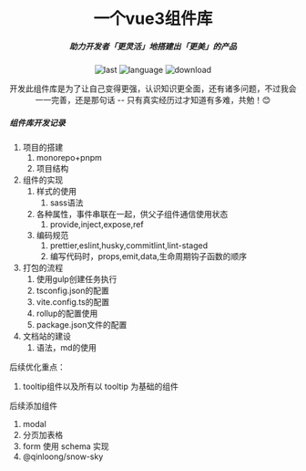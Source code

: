 <h1 align="center">一个vue3组件库</h1>

<h5 align="center">助力开发者「更灵活」地搭建出「更美」的产品</h5>

<div align="center">

![last](https://img.shields.io/github/last-commit/jeff-jayden/open-design)
![language](https://img.shields.io/github/languages/top/jeff-jayden/open-design)
![download](https://img.shields.io/npm/dw/%40jeff-jayden%2Fopen-design)
</div>

[//]: # (# 笔记)

<div align="center">开发此组件库是为了让自己变得更强，认识知识更全面，还有诸多问题，不过我会一一完善，还是那句话 -- 只有真实经历过才知道有多难，共勉！😊</div>


[//]: # (1. 通过css更改样式 用类名选择器指定 css基础要扎实)

[//]: # (2. 动态绑定类名 使用js控制类名的true或false)

[//]: # (3. 用js编写功能，比如事件，属性 各种钩子函数)

[//]: # (4. 用到的技术栈 ts、vite、vue3)

[//]: # ()
[//]: # (步骤)

##### 组件库开发记录

1. 项目的搭建
   1. monorepo+pnpm
   2. 项目结构
2. 组件的实现
   1. 样式的使用
      1. sass语法
   2. 各种属性，事件串联在一起，供父子组件通信使用状态
      1. provide,inject,expose,ref
   3. 编码规范
      1. prettier,eslint,husky,commitlint,lint-staged
      2. 编写代码时，props,emit,data,生命周期钩子函数的顺序
3. 打包的流程
   1. 使用gulp创建任务执行
   2. tsconfig.json的配置
   3. vite.config.ts的配置
   4. rollup的配置使用
   5. package.json文件的配置
4. 文档站的建设
   1. 语法，md的使用

后续优化重点：
1. tooltip组件以及所有以 tooltip 为基础的组件

后续添加组件
1. modal
2. 分页加表格
3. form 使用 schema 实现
4. @qinloong/snow-sky
